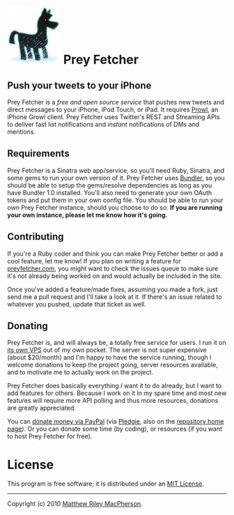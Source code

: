 # ![Image of the Prey Fetcher zebra (yes, it's a zebra!)](http://github.com/tofumatt/Prey-Fetcher/raw/master/public/images/prey-fetcher.png) Prey Fetcher #

## Push your tweets to your iPhone ##

Prey Fetcher is a _free and open source service_ that pushes new tweets and direct messages to your iPhone, iPod Touch, or iPad. It requires [Prowl](http://prowl.weks.net), an iPhone Growl client. Prey Fetcher uses Twitter's REST and Streaming APIs to deliver fast list notifications and _instant_ notifications of DMs and mentions.

## Requirements ##

Prey Fetcher is a Sinatra web app/service, so you'll need Ruby, Sinatra, and some gems to run your own version of it. Prey Fetcher uses [Bundler](http://gembundler.com/), so you should be able to setup the gems/resolve dependencies as long as you have Bundler 1.0 installed. You'll also need to generate your own OAuth tokens and put them in your own config file. You should be able to run your own Prey Fetcher instance, should you choose to do so. **If you are running your own instance, please let me know how it's going.**

## Contributing ##

If you're a Ruby coder and think you can make Prey Fetcher better or add a cool feature, let me know! If you plan on writing a feature for [preyfetcher.com](http://preyfetcher.com), you might want to check the issues queue to make sure it's not already being worked on and would actually be included in the site.

Once you've added a feature/made fixes, assuming you made a fork, just send me a pull request and I'll take a look at it. If there's an issue related to whatever you pushed, update that ticket as well.

## Donating ##

Prey Fetcher is, and will always be, a totally free service for users. I run it on [its own VPS](http://www.linode.com) out of my own pocket. The server is not super expensive (about $20/month) and I'm happy to have the service running, though I welcome donations to keep the project going, server resources available, and to motivate me to actually work on the project.

Prey Fetcher does basically everything _I_ want it to do already, but I want to add features for others. Because I work on it in my spare time and most new features will require more API polling and thus more resources, donations are greatly appreciated.

You can [donate money via PayPal](http://pledgie.com/campaigns/10696) (via [Pledgie](http://pledgie.com/), also on the [repository home page](http://github.com/tofumatt/Prey-Fetcher)). Or you can donate some time (by coding), or resources (if you want to host Prey Fetcher for free).

# License #
This program is free software; it is distributed under an [MIT License](http://github.com/tofumatt/Prey-Fetcher/blob/master/LICENSE.txt).

---

Copyright (c) 2010 [Matthew Riley MacPherson](http://lonelyvegan.com).
